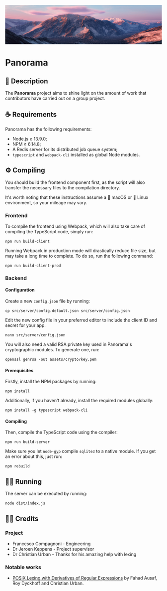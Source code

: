 ![Panorama header](docs/img/panorama.jpg)
# Panorama
## 📖 Description
The **Panorama** project aims to shine light on the amount of work that contributors have carried out on a group project.

## ☕️ Requirements
Panorama has the following requirements:
- Node.js ≥ 13.9.0;
- NPM ≥ 6.14.8;
- A Redis server for its distributed job queue system;
- `typescript` and `webpack-cli` installed as global Node modules.

## ⚙️ Compiling
You should build the frontend component first, as the script will also transfer the necessary files to the compilation directory.

It's worth noting that these instructions assume a  macOS or 🐧 Linux environment, so your mileage may vary.

### Frontend
To compile the frontend using Webpack, which will also take care of compiling the TypeScript code, simply run:

```
npm run build-client
```

Running Webpack in production mode will drastically reduce file size, but may take a long time to complete. To do so, run the following command:
```
npm run build-client-prod
```

### Backend
#### Configuration
Create a new `config.json` file by running:
```
cp src/server/config.default.json src/server/config.json
```

Edit the new config file in your preferred editor to include the client ID and secret for your app.

```
nano src/server/config.json
```

You will also need a valid RSA private key used in Panorama's cryptographic modules. To generate one, run:

```
openssl genrsa -out assets/crypto/key.pem
```

#### Prerequisites
Firstly, install the NPM packages by running:
```
npm install
```

Additionally, if you haven't already, install the required modules globally:
```
npm install -g typescript webpack-cli
```

#### Compiling
Then, compile the TypeScript code using the compiler:

```
npm run build-server
```

Make sure you let `node-gyp` compile `sqlite3` to a native module. If you get an error about this, just run:
```
npm rebuild
```

## 🏃‍♂️ Running
The server can be executed by running:

```
node dist/index.js
```

## 👨‍💻 Credits
### Project
- Francesco Compagnoni - Engineering
- Dr Jeroen Keppens - Project supervisor
- Dr Christian Urban - Thanks for his amazing help with lexing

### Notable works
- [POSIX Lexing with Derivatives of Regular Expressions](https://core.ac.uk/download/pdf/73346332.pdf) by Fahad Ausaf, Roy Dyckhoff and Christian Urban.